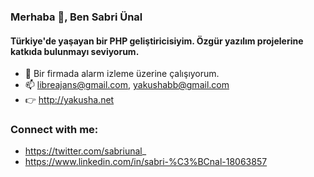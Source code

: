 ### Merhaba 👋, Ben Sabri Ünal
#### Türkiye'de yaşayan bir PHP geliştiricisiyim. Özgür yazılım projelerine katkıda bulunmayı seviyorum.

- 🔭  Bir firmada alarm izleme üzerine çalışıyorum.
- 📫  libreajans@gmail.com, yakushabb@gmail.com
- 👉  http://yakusha.net

### Connect with me:
- https://twitter.com/sabriunal_
- https://www.linkedin.com/in/sabri-%C3%BCnal-18063857
